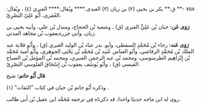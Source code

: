 ٧٥٨ -** ق:** بكر بن يحيى (٢) بن زيان (٣) العبدي.**** ويُقال:**** العنزي (٤) ، ويُقال: العُمَري، أَبُو عَلِيّ البَصْرِيّ.

**رَوَى عَن:** حبان بْن عَلِيٍّ العنزي (ق) ، وشعبة بْن الحجاج، ومندل بْن علي، وأبيه يحيى بن زبان، وأبي جزرةيعقوب بْن مجاهد المدني.

**رَوَى عَنه:** رجاء بْن مُحَمَّدٍ السقطي، وأبو. بدر عباد بْن الوليد الغبري (ق) ، وأَبُو قلابة عبد الملك بْن مُحَمَّدٍ الرقاشي، وأَبُو العباس عُبَيد بْن مُحَمَّدِ بْن يَحْيَى الجوهري، وأَبُو أمية مُحَمَّد بْن إِبْرَاهِيم الطرسوسي، ومحمد بْن عبد الرحمن العنبري، ومحمد بْن المؤمل بْن الصباح القيسي (ق) ، وأَبُو يُوسُف يعقوب بْن إِسْحَاقَ الفلوسي البَصْرِيّ.

**قال أَبُو حاتم:** شيخ.

وذكره أَبُو حاتم بْن حبان في كتاب "الثقات" (١) .

روى له ابن ماجه حديثا واحدا، قد ذكرناه فِي ترجمة مُحَمَّد ابن عقيل بْن أَبي طالب.
